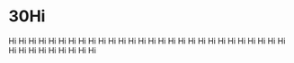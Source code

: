 # 30Hi
Hi
Hi
Hi
Hi
Hi
Hi
Hi
Hi
Hi
Hi
Hi
Hi
Hi
Hi
Hi
Hi
Hi
Hi
Hi
Hi
Hi
Hi
Hi
Hi
Hi
Hi
Hi
Hi
Hi
Hi
Hi
Hi
Hi
Hi
Hi
Hi
Hi
